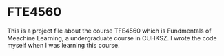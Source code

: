 # FTE4560
This is a project file about the course TFE4560 which is Fundmentals of Meachine Learning, a undergraduate course in CUHKSZ. I wrote the code myself when I was learning this course.
